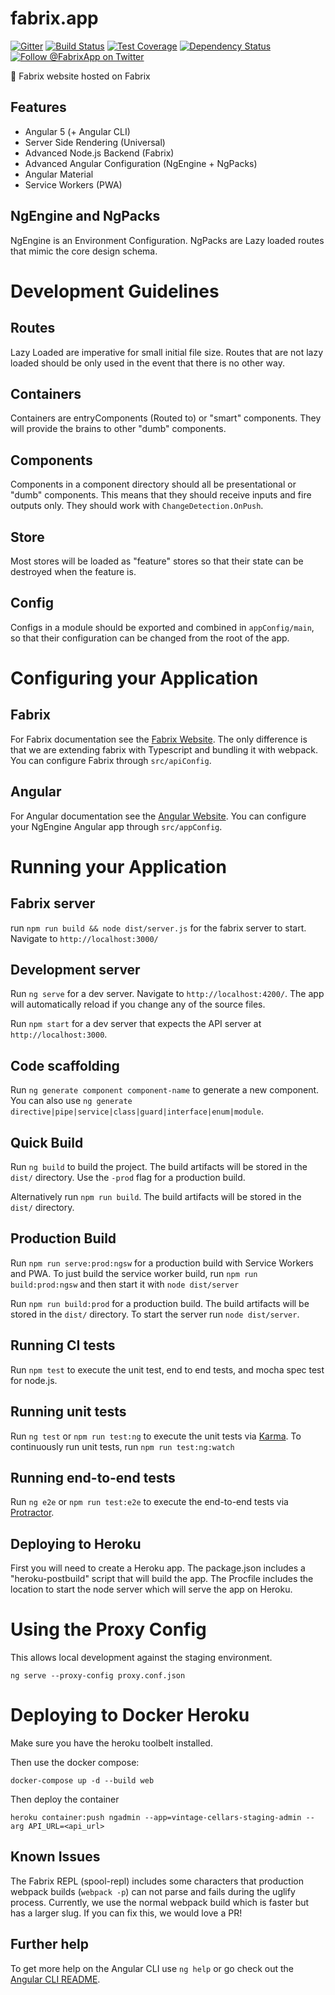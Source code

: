 # fabrix.app

[![Gitter][gitter-image]][gitter-url]
[![Build Status][ci-image]][ci-url]
[![Test Coverage][coverage-image]][coverage-url]
[![Dependency Status][daviddm-image]][daviddm-url]
[![Follow @FabrixApp on Twitter][twitter-image]][twitter-url]

:evergreen_tree: Fabrix website hosted on Fabrix

## Features
 - Angular 5 (+ Angular CLI)
 - Server Side Rendering (Universal)
 - Advanced Node.js Backend (Fabrix)
 - Advanced Angular Configuration (NgEngine + NgPacks)
 - Angular Material
 - Service Workers (PWA)

## NgEngine and NgPacks
NgEngine is an Environment Configuration. NgPacks are Lazy loaded routes that mimic the core design schema.

# Development Guidelines
## Routes
Lazy Loaded are imperative for small initial file size. Routes that are not lazy loaded should be only used in the event that there is no other way.

## Containers
Containers are entryComponents (Routed to) or "smart" components. They will provide the brains to other "dumb" components.

## Components
Components in a component directory should all be presentational or "dumb" components. This means that they should receive inputs and fire outputs only. They should work with `ChangeDetection.OnPush`.

## Store
Most stores will be loaded as "feature" stores so that their state can be destroyed when the feature is.

## Config
Configs in a module should be exported and combined in `appConfig/main`, so that their configuration can be changed from the root of the app.

# Configuring your Application
## Fabrix
For Fabrix documentation see the [Fabrix Website](https://fabrixjs.io).  The only difference is that we are extending fabrix with Typescript and bundling it with webpack. You can configure Fabrix through `src/apiConfig`.

## Angular
For Angular documentation see the [Angular Website](https://angular.io).  You can configure your NgEngine Angular app through `src/appConfig`. 

# Running your Application

## Fabrix server
run `npm run build && node dist/server.js` for the fabrix server to start. Navigate to `http://localhost:3000/`

## Development server

Run `ng serve` for a dev server. Navigate to `http://localhost:4200/`. The app will automatically reload if you change any of the source files.

Run `npm start` for a dev server that expects the API server at `http://localhost:3000`.  

## Code scaffolding

Run `ng generate component component-name` to generate a new component. You can also use `ng generate directive|pipe|service|class|guard|interface|enum|module`.

## Quick Build

Run `ng build` to build the project. The build artifacts will be stored in the `dist/` directory. Use the `-prod` flag for a production build.

Alternatively run `npm run build`. The build artifacts will be stored in the `dist/` directory.

## Production Build
Run `npm run serve:prod:ngsw` for a production build with Service Workers and PWA. To just build the service worker build, run `npm run build:prod:ngsw` and then start it with `node dist/server`

Run `npm run build:prod` for a production build. The build artifacts will be stored in the `dist/` directory. To start the server run `node dist/server`.

## Running CI tests
Run `npm test` to execute the unit test, end to end tests, and mocha spec test for node.js.

## Running unit tests

Run `ng test` or `npm run test:ng` to execute the unit tests via [Karma](https://karma-runner.github.io). To continuously run unit tests, run `npm run test:ng:watch`

## Running end-to-end tests

Run `ng e2e` or `npm run test:e2e` to execute the end-to-end tests via [Protractor](http://www.protractortest.org/).

## Deploying to Heroku
First you will need to create a Heroku app. The package.json includes a "heroku-postbuild" script that will build the app. The Procfile includes the location to start the node server which will serve the app on Heroku.


# Using the Proxy Config
This allows local development against the staging environment.

`ng serve --proxy-config proxy.conf.json`

# Deploying to Docker Heroku
Make sure you have the heroku toolbelt installed.

Then use the docker compose:

`docker-compose up -d --build web`

Then deploy the container

` heroku container:push ngadmin --app=vintage-cellars-staging-admin --arg API_URL=<api_url>
`

## Known Issues
The Fabrix REPL (spool-repl) includes some characters that production webpack builds (`webpack -p`) can not parse and fails during the uglify process.  Currently, we use the normal webpack build which is faster but has a larger slug. If you can fix this, we would love a PR!

## Further help

To get more help on the Angular CLI use `ng help` or go check out the [Angular CLI README](https://github.com/angular/angular-cli/blob/master/README.md).

[ci-image]: https://img.shields.io/circleci/project/github/fabrix-app/fabrix.app/master.svg
[ci-url]: https://circleci.com/gh/fabrix-app/fabrix.app/tree/master
[daviddm-image]: http://img.shields.io/david/fabrix-app/fabrix.app.svg?style=flat-square
[daviddm-url]: https://david-dm.org/fabrix-app/fabrix.app
[gitter-image]: http://img.shields.io/badge/+%20GITTER-JOIN%20CHAT%20%E2%86%92-1DCE73.svg?style=flat-square
[gitter-url]: https://gitter.im/fabrix-app/fabrix
[twitter-image]: https://img.shields.io/twitter/follow/FabrixApp.svg?style=social
[twitter-url]: https://twitter.com/FabrixApp
[coverage-image]: https://img.shields.io/codeclimate/coverage/github/fabrix-app/fabrix.app.svg?style=flat-square
[coverage-url]: https://codeclimate.com/github/fabrix-app/fabrix.app/coverage
